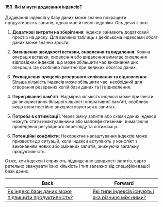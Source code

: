 #### 153. Які мінуси додавання індексів?

Додавання індексів у базу даних може значно покращити продуктивність запитів, однак має й певні недоліки. Ось деякі з них:

1. **Додаткові витрати на зберігання**: Індекси займають додатковий простір на диску. Для великих таблиць з декількома індексами обсяг даних може значно зрости.

2. **Зменшення швидкості вставки, оновлення та видалення**: Кожна операція вставки, оновлення або видалення вимагає оновлення відповідних індексів, що може збільшити час виконання цих операцій. Це особливо помітно при великих обсягах даних.

3. **Ускладнення процесів резервного копіювання та відновлення**: Більша кількість індексів може збільшити час, необхідний для створення резервних копій бази даних та її відновлення.

4. **Перегрівання пам'яті**: Надмірна кількість індексів може призвести до використання більшої кількості оперативної пам’яті, особливо якщо вони постійно використовуються в запитах.

5. **Потреба в оптимізації**: Через зміну запитів або схеми даних індекси можуть стати неактуальними або малоефективними, вимагаючи проведення регулярного перегляду та оптимізації.

6. **Потенційні конфлікти**: Некоректне налаштування індексів може призвести до ситуацій, коли індекси вступають у конфлікт з виконанням нових або змінених запитів, знижуючи загальну продуктивність.

Отже, хоч індекси і сприяють підвищенню швидкості запитів, варто ретельно зважувати їхню кількість і тип залежно від специфіки вашої бази даних.

| Back | Forward |
|---|---|
| [Як індекс бази даних може підвищити продуктивність?](/ua/middle/database/how-can-a-database-index-improve-performance.md)  | [Які типи індексів існують і яка різниця між ними?](/ua/middle/database/what-are-the-types-of-indexes-that-exist-and-how-do-they-differ.md) |